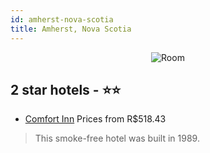 ```yaml
---
id: amherst-nova-scotia
title: Amherst, Nova Scotia
---
```


<center><img src="https://i.travelapi.com/hotels/1000000/20000/17900/17893/5d5cbf9a_z.jpg" alt="Room" /></center>


##  2 star hotels - ⭐️⭐️

-    [Comfort Inn](https://us.hurb.com/hotels/amherst/comfort-inn-JNP-JP063297?cmp=18055) Prices from R$518.43
   > This smoke-free hotel was built in 1989.
